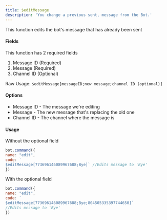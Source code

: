 ```yaml
---
title: $editMessage
description: 'You change a previous sent, message from the Bot.'
---
```


This function edits the bot's message that has already been sent

#### Fields

This function has 2 required fields

1. Message ID \(Required\)
2. Message \(Required\)
3. Channel ID \(Optional\)

Raw Usage: `$editMessage[messageID;new message;channel ID (optional)]`

#### Options

* Message ID - The message we're editing
* Message - The new message that's replacing the old one
* Channel ID - The channel where the message is

#### Usage

Without the optional field

```javascript
bot.command({
name: "edit", 
code: `
$editMessage[773696146089967688;Bye]` //Edits message to 'Bye' 
})
```

With the optional field

```javascript
bot.command({
name: "edit", 
code: `
$editMessage[773696146089967688;Bye;804505335397744650]` 
//Edits message to 'Bye' 
})
```

